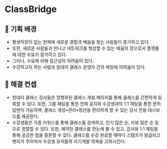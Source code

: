 # ClassBridge

## **💪 기획 배경**

- 평생직장이 없는 현재에 새로운 경험과 배움을 찾는 사람들이 증가하고 있다.
- 또한, 새로운 사람들과 만나고 네트워크를 형성할 수 있는 배움의 장으로서 플랫폼에 대한 수요가 증가하고 있다.
- 그러나, 수요에 비해 접근성의 어려움이 있다.
- 수강하고자 하는 사람과 원데이 클래스 운영자 간의 매칭에 어려움이 있다.

## **💪 해결 컨셉**

- 원데이 클래스 강사들은 정형화된 클래스 개설 페이지를 통해 클래스를 간편하게 등록할 수 있다. 또한, 그룹 채팅을 통한 전체 공지와
  수강생과의 1:1 채팅을 통한 문의 답변이 가능하며, 클래스 생성•관리•정산을 편리하게 할 수 있는 강사 전용 대시보드를 제공한다.
- 수강생들은 각종 키워드를 통해 클래스를 검색하고, 인기 많은 순, 리뷰 많은 순 등으로 정렬할 수 있다. 또한, 예약한 클래스를 한눈에 볼
  수 있고, 강사와 1:1 채팅을 통해 궁금한 점을 질문할 수 있다. 클래스를 수강 완료할 때마다 스탬프가 발급되고 뱃지가 주어져서 수강생
  유저들의 자기계발 의욕을 고취시킨다.